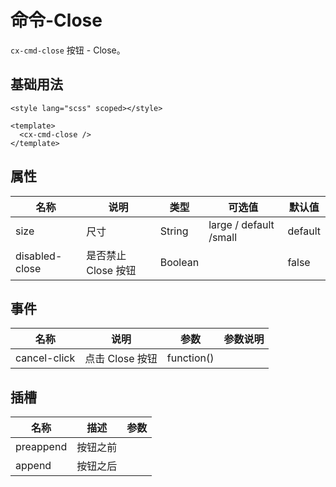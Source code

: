 # 命令-Close

`cx-cmd-close` 按钮 - Close。

## 基础用法

```vue
<style lang="scss" scoped></style>

<template>
  <cx-cmd-close />
</template>
```

## 属性

| 名称 | 说明 | 类型 | 可选值 | 默认值 |
| ----- | ----- | ----- | ----- | ----- |
| size | 尺寸 | String | large / default /small | default |
| disabled-close | 是否禁止 Close 按钮 | Boolean | | false |

## 事件

| 名称 | 说明 | 参数 | 参数说明 |
| ----- | ----- | ----- | ----- |
| cancel-click | 点击 Close 按钮 | function() | |

## 插槽

| 名称 | 描述 | 参数 |
| ---- | --- | --- |
| preappend | 按钮之前 | |
| append | 按钮之后 | |
